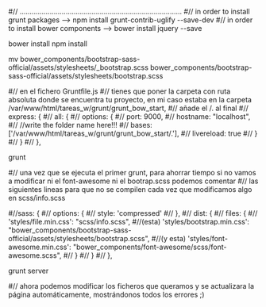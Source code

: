 #// .................................................................................
#// in order to install grunt packages -->  npm install grunt-contrib-uglify --save-dev
#// in order to install bower components -->  bower install jquery --save

bower install
npm install

mv bower_components/bootstrap-sass-official/assets/stylesheets/_bootstrap.scss bower_components/bootstrap-sass-official/assets/stylesheets/bootstrap.scss

#// en el fichero Gruntfile.js
#// tienes que poner la carpeta con ruta absoluta donde se encuentra tu proyecto, en mi caso estaba en la carpeta /var/www/html/tareas_w/grunt/grunt_bow_start, 
#// añade el /. al final
#// express: {
#//      all: {
#//        options: {
#//          port: 9000,
#//          hostname: "localhost",
#//          //write the folder name here!!!
#//          bases: ['/var/www/html/tareas_w/grunt/grunt_bow_start/.'],
#//          livereload: true
#//        }
#//      }
#//    },

grunt

#// una vez que se ejecuta el primer grunt, para ahorrar tiempo si no vamos a modificar ni el font-awesome ni el bootrap.scss podemos comentar 
#// las siguientes lineas para que no se compilen cada vez que modificamos algo en scss/info.scss

#//sass: {
#//      options: {
#//        style: 'compressed'
#//      },
#//      dist: {
#//        files: {
#//          'styles/file.min.css': "scss/info.scss",
#//(esta)          'styles/bootstrap.min.css': "bower_components/bootstrap-sass-official/assets/stylesheets/bootstrap.scss",
#//(y esta)          'styles/font-awesome.min.css': "bower_components/font-awesome/scss/font-awesome.scss",
#//        }
#//      }
#//    },


grunt server

#// ahora podemos modificar los ficheros que queramos y se actualizara la página automáticamente, mostrándonos todos los errores ;)
